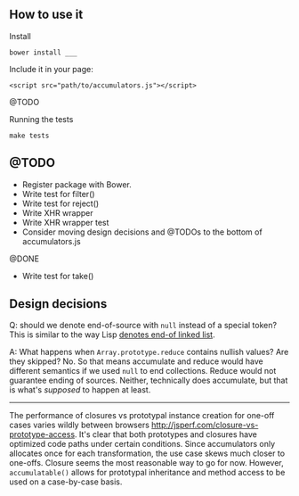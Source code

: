 How to use it
-------------

Install

    bower install ___


Include it in your page:

    <script src="path/to/accumulators.js"></script>

@TODO

Running the tests

    make tests


@TODO
-----

* Register package with Bower.
* Write test for filter()
* Write test for reject()
* Write XHR wrapper
* Write XHR wrapper test
* Consider moving design decisions and @TODOs to the bottom of accumulators.js

@DONE

* Write test for take()


Design decisions
----------------

Q: should we denote end-of-source with `null` instead of a special token?
This is similar to the way Lisp [denotes end-of linked list][eol].

[eol]: http://stackoverflow.com/a/19229532

A: What happens when `Array.prototype.reduce` contains nullish values? Are they
skipped? No. So that means accumulate and reduce would have different semantics
if we used `null` to end collections. Reduce would not guarantee ending of
sources. Neither, technically does accumulate, but that is what's _supposed_
to happen at least.

---

The performance of closures vs prototypal instance creation for one-off cases
varies wildly between browsers http://jsperf.com/closure-vs-prototype-access.
It's clear that both prototypes and closures have optimized code paths under
certain conditions. Since accumulators only allocates once for each
transformation, the use case skews much closer to one-offs. Closure seems the
most reasonable way to go for now. However, `accumulatable()` allows for
prototypal inheritance and method access to be used on a case-by-case basis.

